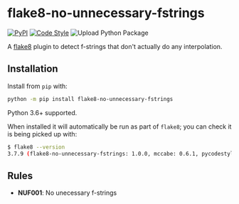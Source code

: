flake8-no-unnecessary-fstrings
==============================

[![PyPI](https://img.shields.io/pypi/v/flake8-no-unnecessary-fstrings.svg)](https://pypi.python.org/pypi/flake8-no-unnecessary-fstrings)
[![Code Style](https://img.shields.io/badge/code%20style-black-000000.svg)](https://github.com/python/black)
![Upload Python Package](https://github.com/NorthIsUp/flake8-no-unecessary-fstrings/workflows/Upload%20Python%20Package/badge.svg)

A [flake8](https://flake8.readthedocs.io/en/latest/index.html>) plugin to detect
f-strings that don't actually do any interpolation.

Installation
------------

Install from ``pip`` with:

```sh
python -m pip install flake8-no-unnecessary-fstrings
```

Python 3.6+ supported.

When installed it will automatically be run as part of ``flake8``; you can
check it is being picked up with:

```sh
$ flake8 --version
3.7.9 (flake8-no-unnecessary-fstrings: 1.0.0, mccabe: 0.6.1, pycodestyle: 2.5.0, pyflakes: 2.1.1) CPython 3.8.0 on Darwin
```

Rules
-----
- **NUF001**: No unecessary f-strings
